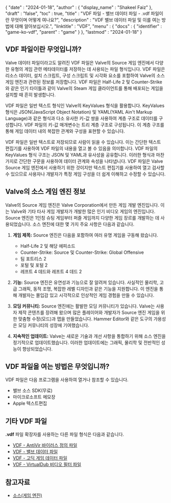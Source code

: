 {
  "date" : "2024-01-18",
  "author" : {
    "display_name" : "Shakeel Faiz"
  },
  "draft" : "false",
  "toc" : true,
  "title" : "VDF 파일 - 밸브 데이터 파일 - .vdf 파일이란 무엇이며 어떻게 여나요?",
  "description" : "VDF 밸브 데이터 파일 및 이를 여는 방법에 대해 알아보십시오.",
  "linktitle" : "VDF",
  "menu" : {
    "docs" : {
      "identifier" : "game-ko-vdf",
      "parent" : "game"
    }
  },
  "lastmod" : "2024-01-18"
}

## VDF 파일이란 무엇입니까?

Valve 데이터 파일이라고도 알려진 VDF 파일은 Valve의 Source 게임 엔진에서 다양한 유형의 게임 관련 메타데이터를 저장하는 데 사용되는 파일 형식입니다. VDF 파일은 리소스 데이터, 설치 스크립트, 구성 스크립트 및 시각화 요소를 포함하여 Valve의 소스 게임 엔진과 관련된 정보를 저장합니다. VDF 파일은 Half-Life 2 및 Counter-Strike와 같은 인기 타이틀과 같이 Valve의 Steam 게임 클라이언트를 통해 배포되는 게임을 설치할 때 흔히 발생합니다.

VDF 파일은 일반 텍스트 형식인 Valve의 KeyValues 형식을 활용합니다. KeyValues 형식은 JSON(JavaScript Object Notation) 및 YAML(YAML Ain't Markup Language)과 같은 형식과 다소 유사한 키-값 쌍을 사용하여 계층 구조로 데이터를 구성합니다. VDF 파일의 키-값 매개변수는 트리 계층 구조로 구성됩니다. 이 계층 구조를 통해 게임 데이터 내의 복잡한 관계와 구성을 표현할 수 있습니다.

VDF 파일은 일반 텍스트로 저장되므로 사람이 읽을 수 있습니다. 이는 간단한 텍스트 편집기를 사용하여 VDF 파일의 내용을 열고 볼 수 있음을 의미합니다. VDF 파일의 KeyValues 형식 구조는 JSON 및 YAML과 유사성을 공유합니다. 이러한 형식과 마찬가지로 간단한 구문을 사용하여 데이터 관계와 속성을 나타냅니다. VDF 파일은 Valve Source 게임 엔진에서 사용하기 위한 것이지만 텍스트 편집기를 사용하여 열고 검사할 수 있으므로 사용자나 개발자가 특정 게임 구성을 더 쉽게 이해하고 수정할 수 있습니다.

## Valve의 소스 게임 엔진 정보

Valve의 Source 게임 엔진은 Valve Corporation에서 만든 게임 개발 엔진입니다. 이는 Valve와 기타 타사 게임 개발자가 개발한 많은 인기 비디오 게임의 엔진입니다. Source 엔진은 1인칭 슈팅 게임부터 퍼즐 게임까지 다양한 게임 장르를 개발하는 데 사용되었습니다. 소스 엔진에 대한 몇 가지 주요 사항은 다음과 같습니다.

1. **게임 제목:** Source 엔진은 다음을 포함하여 여러 유명 게임을 구동해 왔습니다.

     - Half-Life 2 및 해당 에피소드
     - Counter-Strike: Source 및 Counter-Strike: Global Offensive
     -   팀 포트리스 2
     - 포털 및 포털 2
     - 레프트 4 데드와 레프트 4 데드 2
2. **기능:** Source 엔진은 유연성과 기능으로 잘 알려져 있습니다. 사실적인 물리학, 고급 그래픽, 동적 조명, 복잡한 레벨 디자인과 같은 기능을 지원합니다. 이 엔진을 통해 개발자는 몰입감 있고 시각적으로 인상적인 게임 경험을 만들 수 있습니다.

3. **모딩 커뮤니티:** Source 엔진에는 활발한 모딩 커뮤니티가 있습니다. Valve는 사용자 제작 콘텐츠를 장려해 왔으며 많은 플레이어와 개발자가 Source 엔진 게임을 위한 맞춤형 수정(모드)과 맵을 만들었습니다. Hammer Editor와 같은 도구의 가용성은 모딩 커뮤니티의 성장에 기여했습니다.

4. **지속적인 업데이트:** Valve는 새로운 기술과 개선 사항을 통합하기 위해 소스 엔진을 정기적으로 업데이트했습니다. 이러한 업데이트에는 그래픽, 물리학 및 전반적인 성능이 향상되었습니다.

## VDF 파일을 여는 방법은 무엇입니까?

VDF 파일은 다음 프로그램을 사용하여 열거나 참조할 수 있습니다.

- 밸브 소스 SDK(무료)
- 마이크로소프트 메모장
- Apple 텍스트편집

## 기타 VDF 파일

**.vdf** 파일 확장자를 사용하는 다른 파일 형식은 다음과 같습니다.

- [VDF - AntiVir 바이러스 정의 파일](/data/vdf/)
- [VDF - 밸브 데이터 파일](/game/vdf/)
- [VDF - 고딕 게임 데이터 파일](/game/vdf-gothic/)
- [VDF - VirtualDub 비디오 필터 파일](/plugin/vdf/)

## 참고자료
* [소스(게임 엔진)](https://en.wikipedia.org/wiki/Source_(game_engine))